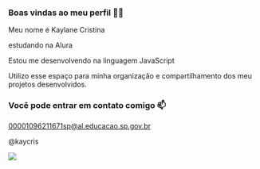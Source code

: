 ### Boas vindas ao meu perfil 💙💙

Meu nome é Kaylane Cristina

estudando na Alura

Estou me desenvolvendo na linguagem JavaScript

Utilizo esse espaço para minha organização e compartilhamento dos meu projetos desenvolvidos.

### Você pode entrar em contato comigo 📫
00001096211671sp@al.educacao.sp.gov.br

@kaycris


![](https://media1.tenor.com/m/0lcRtGPO8uAAAAAd/good.gif)
